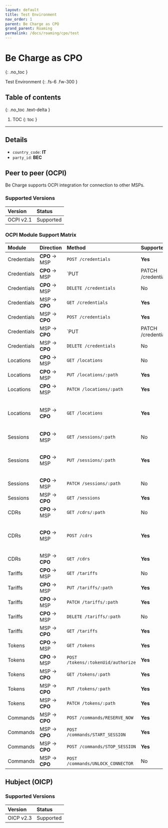 ```yaml
---
layout: default
title: Test Environment
nav_order: 1
parent: Be Charge as CPO
grand_parent: Roaming
permalink: /docs/roaming/cpo/test
---
```


# Be Charge as CPO
{: .no_toc }

Test Environment
{: .fs-6 .fw-300 }

## Table of contents
{: .no_toc .text-delta }

1. TOC
{: toc }

---

## Details

- `country_code`: **IT**
- `party_id`: **BEC**

## Peer to peer (OCPI)

Be Charge supports OCPI integration for connection to other MSPs.

### Supported Versions

| Version   | Status    |
|:----------|:----------|
| OCPI v2.1 | Supported |

### OCPI Module Support Matrix

| Module      | Direction          | Method                             | Supported? | Notes                                              |
|:------------|:-------------------|:-----------------------------------|:-----------|:---------------------------------------------------|
| Credentials | **CPO** &rarr; MSP | `POST /credentials`                | **Yes**    |                                                    |
| Credentials | **CPO** &rarr; MSP | `PUT|PATCH /credentials`           | **Yes**    |                                                    |
| Credentials | **CPO** &rarr; MSP | `DELETE /credentials`              | No         |                                                    |
| Credentials | MSP &rarr; **CPO** | `GET /credentials`                 | **Yes**    |                                                    |
| Credentials | MSP &rarr; **CPO** | `POST /credentials`                | **Yes**    |                                                    |
| Credentials | MSP &rarr; **CPO** | `PUT|PATCH /credentials`           | **Yes**    |                                                    |
| Credentials | MSP &rarr; **CPO** | `DELETE /credentials`              | No         |                                                    |
| Locations   | **CPO** &rarr; MSP | `GET /locations`                   | No         |                                                    |
| Locations   | **CPO** &rarr; MSP | `PUT /locations/:path`             | **Yes**    |                                                    |
| Locations   | **CPO** &rarr; MSP | `PATCH /locations/:path`           | **Yes**    |                                                    |
| Locations   | MSP &rarr; **CPO** | `GET /locations`                   | **Yes**    | Locations won't be available right after handshake |
| Sessions    | **CPO** &rarr; MSP | `GET /sessions/:path`              | No         |                                                    |
| Sessions    | **CPO** &rarr; MSP | `PUT /sessions/:path`              | **Yes**    | `CDR` and `Session` will have the same id          |
| Sessions    | **CPO** &rarr; MSP | `PATCH /sessions/:path`            | No         | Using `PUT` instead                                |
| Sessions    | MSP &rarr; **CPO** | `GET /sessions`                    | **Yes**    |                                                    |
| CDRs        | **CPO** &rarr; MSP | `GET /cdrs/:path`                  | No         |                                                    |
| CDRs        | **CPO** &rarr; MSP | `POST /cdrs`                       | **Yes**    | `CDR` and `Session` will have the same id          |
| CDRs        | MSP &rarr; **CPO** | `GET /cdrs`                        | **Yes**    |                                                    |
| Tariffs     | **CPO** &rarr; MSP | `GET /tariffs`                     | No         |                                                    |
| Tariffs     | **CPO** &rarr; MSP | `PUT /tariffs/:path`               | **Yes**    |                                                    |
| Tariffs     | **CPO** &rarr; MSP | `PATCH /tariffs/:path`             | **Yes**    |                                                    |
| Tariffs     | **CPO** &rarr; MSP | `DELETE /tariffs/:path`            | No         |                                                    |
| Tariffs     | MSP &rarr; **CPO** | `GET /tariffs`                     | **Yes**    |                                                    |
| Tokens      | **CPO** &rarr; MSP | `GET /tokens`                      | **Yes**    |                                                    |
| Tokens      | **CPO** &rarr; MSP | `POST /tokens/:tokenUid/authorize` | **Yes**    |                                                    |
| Tokens      | MSP &rarr; **CPO** | `GET /tokens/:path`                | **Yes**    |                                                    |
| Tokens      | MSP &rarr; **CPO** | `PUT /tokens/:path`                | **Yes**    |                                                    |
| Tokens      | MSP &rarr; **CPO** | `PATCH /tokens/:path`              | **Yes**    |                                                    |
| Commands    | MSP &rarr; **CPO** | `POST /commands/RESERVE_NOW`       | **Yes**    |                                                    |
| Commands    | MSP &rarr; **CPO** | `POST /commands/START_SESSION`     | **Yes**    |                                                    |
| Commands    | MSP &rarr; **CPO** | `POST /commands/STOP_SESSION`      | **Yes**    |                                                    |
| Commands    | MSP &rarr; **CPO** | `POST /commands/UNLOCK_CONNECTOR`  | No         |                                                    |

## Hubject (OICP)

### Supported Versions

| Version   | Status    |
|:----------|:----------|
| OICP v2.3 | Supported |
